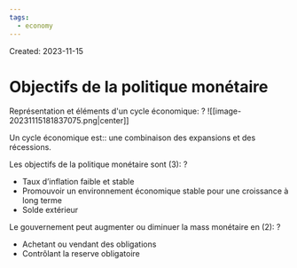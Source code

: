 ```yaml
---
tags:
  - economy
---
```

Created: 2023-11-15

# Objectifs de la politique monétaire

Représentation et éléments d'un cycle économique:
?
![[image-20231115181837075.png|center]]
<!--SR:!2023-12-05,10,230-->

Un cycle économique est:: une combinaison des expansions et des récessions.
<!--SR:!2023-12-07,11,230-->

Les objectifs de la politique monétaire sont (3):
?
- Taux d’inflation faible et stable
- Promouvoir un environnement économique stable pour une croissance à long terme
- Solde extérieur
<!--SR:!2023-12-11,7,150-->


Le gouvernement peut augmenter ou diminuer la mass monétaire en (2):
?
- Achetant ou vendant des obligations
- Contrôlant la reserve obligatoire
<!--SR:!2023-12-07,12,228-->
